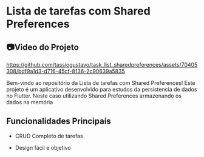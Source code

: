# Lista de tarefas com Shared Preferences

## 📷Video do Projeto
https://github.com/tassiogustavo/task_list_sharedpreferences/assets/70405308/bdf9a1d3-d716-45cf-8136-2c90639a5835

Bem-vindo ao repositório da Lista de tarefas com Shared Preferences! Este projeto é um aplicativo desenvolvido para estudos da persistencia de dados no Flutter. Neste caso utilizando Shared Preferences armazenando os dados na memória

## Funcionalidades Principais
* CRUD Completo de tarefas

* Design fácil e objetivo
